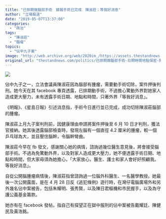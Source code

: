 ```yaml
---
title: "已排期做腦部手術　據報手術已完成　陳淑莊：等我好消息"
author: "立場報道"
date: "2019-05-07T13:37:00"
categories:
  - "政治"
tags:
  - "陳淑莊"
  - "腦瘤"
topics:
  - "佔中九子案"
image: "http://web.archive.org/web/2020im_/https://assets.thestandnews.com/media/photos/tanya-15_1B8HZ.png"
original_url: "thestandnews.com/politics/已排期做腦部手術-日期時間地點保密-陳淑莊-等我好消息"
---
```

![](http://web.archive.org/web/2020im_/https://assets.thestandnews.com/media/photos/tanya-15_1B8HZ.png)

佔中九子之一，立法會議員陳淑莊因為腦部有腫瘤，需要動手術切除，案件押後判刑。她今天在其 facebook 專頁透露，已排期動手術，不過擔心驚動外界對她家人造成更大壓力，未有透露手術日期、地點和時間，只著外界「等我好消息」。

《明報》、《星島日報》引述消息指，手術今日進行並已完成，成功切除陳淑莊腦部的腫瘤。

陳淑莊上月九子案判刑前，因健康理由申請將案件押後至 6 月 10 日才判刑，獲法官接納。她其後透露腦部檢查時，發現左腦有一個直徑 4.2 厘米的腫瘤，較一個乒乓球為大，並且壓住腦幹，令腦幹彎曲。

陳淑莊今早在 fb 發文，感謝關心她的病情，諮詢過幾位醫生意見後，將會接受腦部手術。不過為免驚動外界，以及對家人造成更大壓力，她不便透露手術日期、地點和時間，但大家毋須為她擔心，「大家放心，醫生、護士和家人會好好照顧我。等我好消息」。

自從公開腦腫瘤病情後，陳淑莊指曾諮詢過一位腦外科醫生、一名醫學教授。她最後一次公開露面，是在 4 月 28 日反《逃犯條例》遊行時，在灣仔電腦廣場外和另外幾名佔中案被告，包括朱耀明、張秀賢，以及陳日君樞機和市民握手，以及為守護公義基金籌款。

她亦有在 facebook 發帖，指自己有探望正在獄中服刑的佔中案被告戴耀廷、陳健民及黃浩銘。